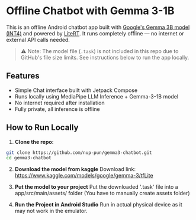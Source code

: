 # Offline Chatbot with Gemma 3-1B

This is an offline Android chatbot app built with [Google's Gemma 3B model (INT4)](https://ai.google.dev/gemma) and powered by [LiteRT](https://github.com/google/mediapipe/tree/master/mediapipe/tasks/genai). It runs completely offline — no internet or external API calls needed.

> ⚠️ Note: The model file (`.task`) is not included in this repo due to GitHub's file size limits. See instructions below to run the app locally.

## Features

-  Simple Chat interface built with Jetpack Compose
-  Runs locally using MediaPipe LLM Inference + Gemma-3-1B model
-  No internet required after installation
-  Fully private, all inference is offline

## How to Run Locally

1. **Clone the repo:**

```bash
git clone https://github.com/nup-pun/gemma3-chatbot.git
cd gemma3-chatbot
```

2. **Download the model from kaggle**
Download link: https://www.kaggle.com/models/google/gemma-3/tfLite

3. **Put the model to your project**
Put the downloaded '.task' file into a app/src/main/assets/ folder (You have to manually create assets folder)

4. **Run the Project in Android Studio**
Run in actual physical device as it may not work in the emulator.
